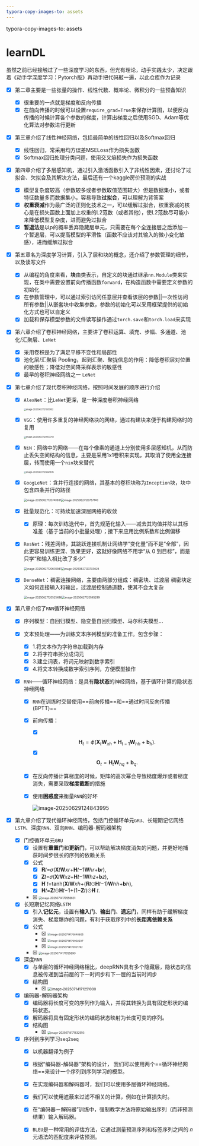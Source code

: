 ```yaml
---
typora-copy-images-to: assets
---
```



typora-copy-images-to: assets

# learnDL
虽然之前已经接触过了一些深度学习的东西，但光有理论，动手实践太少，决定跟着《动手学深度学习：Pytorch版》再动手把代码敲一遍，以此仓库作为记录

- [x] 第二章主要是一些张量的操作、线性代数、概率论、微积分的一些预备知识
  - [x] 很重要的一点就是梯度和反向传播
  - [x] 在前向传播的时候可以设置`require_grad=True`来保存计算图，以便反向传播的时候计算各个参数的梯度，计算出梯度之后使用SGD、Adam等优化算法对参数进行更新
  
- [x] 第三章介绍了线性神经网络，包括最简单的线性回归以及Softmax回归
  - [x] 线性回归，常采用均方误差MSELoss作为损失函数
  - [x] Softmax回归处理分类问题，使用交叉熵损失作为损失函数
  
- [x] 第四章介绍了多层感知机，通过引入激活函数引入了非线性因素，还讨论了过拟合、欠拟合及其解决方法，最后还有一个kaggle房价预测的实战
  - [x] 模型复杂度较高（参数较多或者参数取值范围较大）但是数据集小，或者特征数量多而数据集小，容易导致**过拟合**，可以理解为背答案
  - [x] **权重衰减**作为最广泛的正则化技术之一，可以缓解过拟合，权重衰减的核心是在损失函数上面加上权重的L2范数（或者其他），使L2范数尽可能小来降低模型复杂度，进而避免过拟合
  - [x] **暂退法**是以p的概率丢弃隐藏层单元，只需要在每个全连接层之后添加一个暂退层，可以提高模型的平滑性（函数不应该对其输入的微小变化敏感），进而缓解过拟合
  
- [x] 第五章名为深度学习计算，引入了层和块的概念，还介绍了参数管理的细节，以及读写文件
  - [x] 从编程的角度来看，**块**由类表示，自定义的块通过继承`nn.Module`类来实现，在类中需要设置前向传播函数`forward`，在构造函数中需要定义参数的初始化
  - [x] 在参数管理中，可以通过索引访问任意层并查看该层的参数||一次性访问所有参数||从嵌套块中收集参数，参数的初始化可以采用框架提供的初始化方式也可以自定义
  - [x] 加载和保存模型参数的文件读写操作通过`torch.save`和`torch.load`来实现
  
- [x] 第六章介绍了卷积神经网络，主要讲了卷积运算、填充、步幅、多通道、池化/汇聚层、`LeNet`
  - [x] 采用卷积是为了满足平移不变性和局部性
  - [x] 池化层/汇聚层 Pooling，起到汇聚、聚拢信息的作用：降低卷积层对位置的敏感性；降低对空间降采样表示的敏感性
  - [x] 最早的卷积神经网络之一 `LeNet`
  
- [x] 第七章介绍了现代卷积神经网络，按照时间发展的顺序进行介绍

  - [x] `AlexNet`：比`LeNet`更深，是一种深度卷积神经网络

    <img src="assets/image-20250627121005162.png" alt="image-20250627121005162" style="zoom:40%;" />

  - [x] `VGG`：使用许多重复的神经网络块的网络，通过构建块来便于构建网络时的复用

    <img src="assets/image-20250627120933751.png" alt="image-20250627120933751" style="zoom:40%;" />

  - [x] `NiN`：网络中的网络——在每个像素的通道上分别使用多层感知机，从而防止丢失空间结构的信息，主要是采用1x1卷积来实现，其取消了使用全连接层，转而使用一个`nin`块来替代

    <img src="assets/image-20250627120841935.png" alt="image-20250627120841935" style="zoom:40%;" />

  - [x] `GoogLeNet`：含并行连接的网络，其基本的卷积块称为`Inception`块，块中包含四条并行的路径

    <img src="assets/image-20250627120740831.png" alt="image-20250627120740831" style="zoom:50%;" /><img src="assets/image-20250627120757140.png" alt="image-20250627120757140" style="zoom:50%;" />

  - [x] 批量规范化：可持续加速深层网络的收敛

    - [x] 原理：每次训练迭代中，首先规范化输入——减去其均值并除以其标准差（基于当前的小批量处理）；接下来应用比例系数和比例偏移

  - [x] `ResNet`：残差网络，其跳跃连接机制让网络学“变化量”而不是“全部”，因此更容易训练更深、效果更好，这就好像网络不用学“从 0 到目标”，而是只学“和输入相比改了多少”

    <img src="assets/image-20250627120635941.png" alt="image-20250627120635941" style="zoom:50%;" /><img src="assets/image-20250627120703628.png" alt="image-20250627120703628" style="zoom:50%;" />

  - [x] `DenseNet`：稠密连接网络，主要由两部分组成：稠密块、过渡层  稠密块定义如何连接输入和输出，过渡层控制通道数，使其不会太复杂

    <img src="assets/image-20250627120525496.png" alt="image-20250627120525496" style="zoom:50%;" /><img src="assets/image-20250627120545299.png" alt="image-20250627120545299" style="zoom:50%;" />
  
- [x] 第八章介绍了`RNN`循环神经网络

  - [x] 序列模型：自回归模型、隐变量自回归模型、马尔科夫模型...

  - [x] 文本预处理——为训练文本序列模型的准备工作。包含步骤：

    - [x] 1.将文本作为字符串加载到内存
    - [x] 2.将字符串拆分成词元
    - [x] 3.建立词表，将词元映射到数字索引
    - [x] 4.将文本转换成数字索引序列，方便模型操作

  - [x] `RNN`——循环神经网络：是具有**隐状态**的神经网络，基于循环计算的隐状态神经网络

    - [x] `RNN`在训练时交替使用==前向传播==和==通过时间反向传播(BPTT)==

    - [x] 前向传播：

      - [x] $$\mathbf{H}_t = \phi(\mathbf{X}_t \mathbf{W}_{xh} + \mathbf{H}_{t-1} \mathbf{W}_{hh}  + \mathbf{b}_h).$$
      - [x] $$\mathbf{O}_t = \mathbf{H}_t \mathbf{W}_{hq} + \mathbf{b}_q.$$

    - [x] 在反向传播计算梯度的时候，矩阵的高次幂会导致梯度爆炸或者梯度消失，需要采取**梯度截断**的措施

    - [x] 使用**困惑度**来衡量`RNN`的好坏

      ![image-20250629124843995](assets/image-20250629124843995.png)
  
- [x] 第九章介绍了现代循环神经网络，包括门控循环单元`GRU`、长短期记忆网络`LSTM`、深度`RNN`、双向`RNN`、编码器-解码器架构

  - [x] 门控循环单元`GRU`
    - [x] 设置有**重置门**和**更新门**，可以帮助解决梯度消失的问题，并更好地捕获时间步很长的序列的依赖关系
    - [x] 公式
      - [x] 𝐑𝑡=𝜎(𝐗𝑡𝐖𝑥𝑟+𝐇𝑡−1𝐖ℎ𝑟+𝐛𝑟),
      - [x] 𝐙𝑡=𝜎(𝐗𝑡𝐖𝑥𝑧+𝐇𝑡−1𝐖ℎ𝑧+𝐛𝑧),
      - [x] 𝐇̃ 𝑡=tanh(𝐗𝑡𝐖𝑥ℎ+(𝐑𝑡⊙𝐇𝑡−1)𝐖ℎℎ+𝐛ℎ),
      - [x] 𝐇𝑡=𝐙𝑡⊙𝐇𝑡−1+(1−𝐙𝑡)⊙𝐇̃ 𝑡.
    - [x] <img src="assets/image-20250714170556631.png" alt="image-20250714170556631" style="zoom:50%;" />
  - [x] 长短期记忆网络`LSTM`
    - [x] 引入**记忆元**，设置有**输入门**、**输出门**、**遗忘门**，同样有助于缓解梯度消失、梯度爆炸的问题，有利于获取序列中的**长距离依赖关系**
    - [x] 公式
      - [x] <img src="assets/image-20250714170840605.png" alt="image-20250714170840605" style="zoom:48%;" />
      - [x] <img src="assets/image-20250714170902237.png" alt="image-20250714170902237" style="zoom:48%;" />
      - [x] <img src="assets/image-20250714170921782.png" alt="image-20250714170921782" style="zoom:48%;" />
    - [x] <img src="assets/image-20250714171055690.png" alt="image-20250714171055690" style="zoom:50%;" />
  - [x] 深度`RNN`
    - [x] 与单层的循环神经网络相比，deepRNN具有多个隐藏层，隐状态的信息被传递到当前层的下一时间步和下一层的当前时间步
    - [x] 结构图
      - [x] <img src="assets/image-20250714171251000.png" alt="image-20250714171251000" style="zoom:67%;" />
  - [x] 编码器-解码器架构
    - [x] 编码器将长度可变的序列作为输入，并将其转换为具有固定形状的编码状态。
    - [x] 解码器将具有固定形状的编码状态映射为长度可变的序列。
    - [x] 结构图
      - [x] <img src="assets/image-20250714171432593.png" alt="image-20250714171432593" style="zoom:50%;" />
  - [x] 序列到序列学习`seq2seq`
    - [x] 以机器翻译为例子
    - [x] 根据“编码器-解码器”架构的设计， 我们可以使用两个==循环神经网络==来设计一个序列到序列学习的模型。
    - [x] 在实现编码器和解码器时，我们可以使用多层循环神经网络。
    - [x] 我们可以使用遮蔽来过滤不相关的计算，例如在计算损失时。
    - [x] 在“编码器－解码器”训练中，强制教学方法将原始输出序列（而非预测结果）输入解码器。
    - [x] `BLEU`是一种常用的评估方法，它通过测量预测序列和标签序列之间的 𝑛 元语法的匹配度来评估预测。


